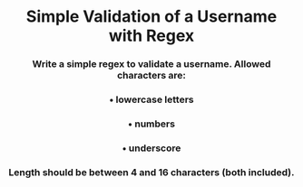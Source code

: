 <div align = "center">

# Simple Validation of a Username with Regex

</div>

<div align = "center">

<h3>Write a simple regex to validate a username. Allowed characters are:</h3>

<h3>•&nbsp;lowercase letters</h3>
<h3>•&nbsp;numbers</h3>
<h3>•&nbsp;underscore</h3>

<h3>Length should be between 4 and 16 characters (both included).</h3>

</div>
